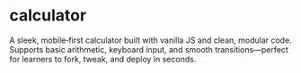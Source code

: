 # calculator
A sleek, mobile‑first calculator built with vanilla JS and clean, modular code. Supports basic arithmetic, keyboard input, and smooth transitions—perfect for learners to fork, tweak, and deploy in seconds.
